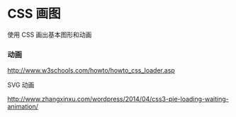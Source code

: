 # CSS 画图

使用 CSS 画出基本图形和动画





### 动画

http://www.w3schools.com/howto/howto_css_loader.asp

SVG 动画

http://www.zhangxinxu.com/wordpress/2014/04/css3-pie-loading-waiting-animation/

